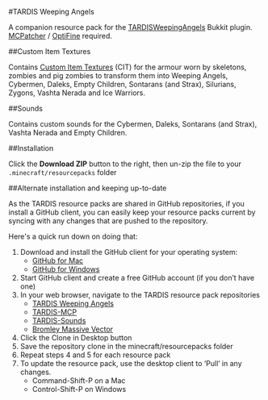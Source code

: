 #TARDIS Weeping Angels

A companion resource pack for the [TARDISWeepingAngels](http://dev.bukkit.org/bukkit-plugins/tardisweepingangels) Bukkit plugin. [MCPatcher](https://bitbucket.org/prupe/mcpatcher/downloads) / [OptiFine](http://www.minecraftforum.net/forums/mapping-and-modding/minecraft-mods/1272953-optifine-hd-b1-fps-boost-hd-textures-shaders-and) required.

##Custom Item Textures

Contains [Custom Item Textures](https://bitbucket.org/prupe/mcpatcher/wiki/Custom_Item_Textures) (CIT) for the armour worn by skeletons, zombies and pig zombies to transform them into Weeping Angels, Cybermen, Daleks, Empty Children, Sontarans (and Strax), Silurians, Zygons, Vashta Nerada and Ice Warriors.

##Sounds

Contains custom sounds for the Cybermen, Daleks, Sontarans (and Strax), Vashta Nerada and Empty Children.

##Installation

Click the __Download ZIP__ button to the right, then un-zip the file to your `.minecraft/resourcepacks` folder

##Alternate installation and keeping up-to-date

As the TARDIS resource packs are shared in GitHub repositories, if you install a GitHub client, you can easily keep your resource packs current by syncing with any changes that are pushed to the repository.

Here's a quick run down on doing that:

1. Download and install the GitHub client for your operating system:
   * [GitHub for Mac](https://mac.github.com/)
   * [GitHub for Windows](https://windows.github.com/)
2. Start GitHub client and create a free GitHub account (if you don’t have one)
3. In your web browser, navigate to the TARDIS resource pack repositories
   * [TARDIS Weeping Angels](https://github.com/eccentricdevotion/TARDISWeepingAngels-Resource-Pack)
   * [TARDIS-MCP](https://github.com/eccentricdevotion/TARDIS-MCP)
   * [TARDIS-Sounds](https://github.com/eccentricdevotion/TARDIS-SoundResourcePack)
   * [Bromley Massive Vector](https://github.com/eccentricdevotion/Bromley-Massive-Vector)
4. Click the Clone in Desktop button
5. Save the repository clone in the minecraft/resourcepacks folder
6. Repeat steps 4 and 5 for each resource pack
7. To update the resource pack, use the desktop client to ‘Pull’ in any changes.
   * Command-Shift-P on a Mac
   * Control-Shift-P on Windows
